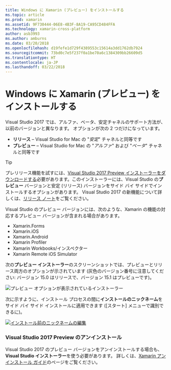 ```yaml
---
title: Windows に Xamarin (プレビュー) をインストールする
ms.topic: article
ms.prod: xamarin
ms.assetid: 9F730444-06E8-4B3F-8A19-CA95CD484FFA
ms.technology: xamarin-cross-platform
author: asb3993
ms.author: amburns
ms.date: 03/20/2018
ms.openlocfilehash: d19fefe1d729f4389553c15614a3dd1762db7924
ms.sourcegitcommit: 73bd0c7e5f237f0a1be70a6c1384309bb26609d5
ms.translationtype: HT
ms.contentlocale: ja-JP
ms.lasthandoff: 03/22/2018
---
```

# <a name="installing-xamarin-preview-on-windows"></a>Windows に Xamarin (プレビュー) をインストールする

Visual Studio 2017 では、アルファ、ベータ、安定チャネルのサポート方法が、以前のバージョンと異なります。 オプションが次の 2 つだけになっています。

- **リリース** – Visual Studio for Mac の "_安定_" チャネルと同等です
- **プレビュー** – Visual Studio for Mac の "_アルファ_" および "_ベータ_" チャネルと同等です

> [!TIP] 
> プレリリース機能を試すには、[Visual Studio 2017 Preview インストーラーをダウンロードする](https://www.visualstudio.com/vs/preview/)必要があります。このインストーラーには、Visual Studio の**プレビュー** バージョンと安定 (リリース) バージョンをサイド バイ サイドでインストールするオプションがあります。 Visual Studio 2017 の新機能について詳しくは、[リリース ノート](/visualstudio/releasenotes/vs2017-preview-relnotes)をご覧ください。

Visual Studio のプレビュー バージョンには、次のような、Xamarin の機能の対応するプレビュー バージョンが含まれる場合があります。

- Xamarin.Forms
- Xamarin.iOS
- Xamarin.Android
- Xamarin Profiler
- Xamarin Workbooks/インスペクター
- Xamarin Remote iOS Simulator

次の**プレビュー インストーラー**のスクリーンショットでは、プレビューとリリース両方のオプションが示されています (灰色のバージョン番号に注意してください: バージョン 15.0 はリリースで、バージョン 15.1 はプレビューです)。

![プレビュー オプションが表示されているインストーラー](windows-images/vs2017-installer.jpg)

次に示すように、インストール プロセスの間に**インストールのニックネーム**をサイド バイ サイド インストールに適用できます ([スタート] メニューで識別できるに)。

[![インストール前のニックネームの編集](windows-images/vs2017-nickname-sml.png "インストール前のニックネームの編集")](windows-images/vs2017-nickname.png#lightbox)

### <a name="uninstalling-visual-studio-2017-preview"></a>Visual Studio 2017 Preview のアンインストール

Visual Studio 2017 のプレビュー バージョンをアンインストールする場合も、**Visual Studio インストーラー**を使う必要があります。 詳しくは、[Xamarin アンインストール ガイド](uninstalling-xamarin.md#uninstallvs2017)のページをご覧ください。
